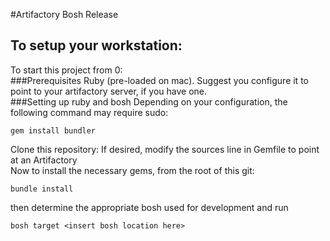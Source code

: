 #Artifactory Bosh Release
## To setup your workstation:
To start this project from 0:  
###Prerequisites
Ruby  (pre-loaded on mac).  Suggest you configure it to point to your artifactory server, if you have one.  
###Setting up ruby and bosh
Depending on your configuration, the following command may require sudo:
```
gem install bundler
```
Clone this repository: If desired, modify the sources line in Gemfile to point at an Artifactory  
Now to install the necessary gems, from the root of this git:
```
bundle install
```
then determine the appropriate bosh used for development and run
```
bosh target <insert bosh location here>
```
